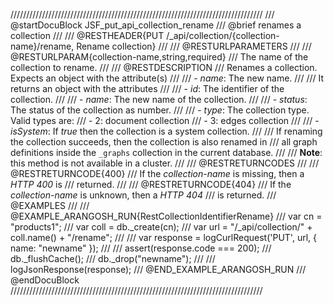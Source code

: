 ////////////////////////////////////////////////////////////////////////////////
/// @startDocuBlock JSF_put_api_collection_rename
/// @brief renames a collection
///
/// @RESTHEADER{PUT /_api/collection/{collection-name}/rename, Rename collection}
///
/// @RESTURLPARAMETERS
///
/// @RESTURLPARAM{collection-name,string,required}
/// The name of the collection to rename.
///
/// @RESTDESCRIPTION
/// Renames a collection. Expects an object with the attribute(s)
///
/// - *name*: The new name.
///
/// It returns an object with the attributes
///
/// - *id*: The identifier of the collection.
///
/// - *name*: The new name of the collection.
///
/// - *status*: The status of the collection as number.
///
/// - *type*: The collection type. Valid types are:
///   - 2: document collection
///   - 3: edges collection
///
/// - *isSystem*: If *true* then the collection is a system collection.
///
/// If renaming the collection succeeds, then the collection is also renamed in 
/// all graph definitions inside the `_graphs` collection in the current database.
///
/// **Note**: this method is not available in a cluster.
///
/// @RESTRETURNCODES
///
/// @RESTRETURNCODE{400}
/// If the *collection-name* is missing, then a *HTTP 400* is
/// returned.
///
/// @RESTRETURNCODE{404}
/// If the *collection-name* is unknown, then a *HTTP 404*
/// is returned.
/// @EXAMPLES
///
/// @EXAMPLE_ARANGOSH_RUN{RestCollectionIdentifierRename}
///     var cn = "products1";
///     var coll = db._create(cn);
///     var url = "/_api/collection/" + coll.name() + "/rename";
///
///     var response = logCurlRequest('PUT', url, { name: "newname" });
///
///     assert(response.code === 200);
///     db._flushCache();
///     db._drop("newname");
///
///     logJsonResponse(response);
/// @END_EXAMPLE_ARANGOSH_RUN
/// @endDocuBlock
////////////////////////////////////////////////////////////////////////////////